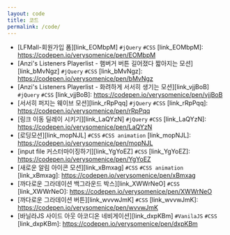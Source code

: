 ```yaml
---
layout: code
title: 코드
permalink: /code/
---
```


- [LFMall-회원가입 폼][link_EOMbpM] `#jQuery` `#CSS`
[link_EOMbpM]: https://codepen.io/verysomenice/pen/EOMbpM
- [Anzi's Listeners Playerlist - 햄버거 버튼 길어졌다 짧아지는 모션][link_bMvNgz] `#jQuery` `#CSS`
[link_bMvNgz]: https://codepen.io/verysomenice/pen/bMvNgz
- [Anzi's Listeners Playerlist - 화려하게 서서히 생기는 모션][link_vjjBoB] `#jQuery` `#CSS`
[link_vjjBoB]: https://codepen.io/verysomenice/pen/vjjBoB
- [서서히 퍼지는 웨이브 모션][link_rRpPqq] `#jQuery` `#CSS`
[link_rRpPqq]: https://codepen.io/verysomenice/pen/rRpPqq
- [링크 이동 딜레이 시키기][link_LaQYzN] `#jQuery` `#CSS`
[link_LaQYzN]: https://codepen.io/verysomenice/pen/LaQYzN
- [로딩모션][link_mopNJL] `#CSS` `#CSS animation`
[link_mopNJL]: https://codepen.io/verysomenice/pen/mopNJL
- [input file 커스터마이징하기][link_YgYoEZ] `#CSS`
[link_YgYoEZ]: https://codepen.io/verysomenice/pen/YgYoEZ
- [새로운 알림 아이콘 모션][link_xBmxag] `#CSS` `#CSS animation`
[link_xBmxag]: https://codepen.io/verysomenice/pen/xBmxag
- [까다로운 그라데이션 백그라운드 박스][link_XWWrNeO] `#CSS`
[link_XWWrNeO]: https://codepen.io/verysomenice/pen/XWWrNeO
- [까다로운 그라데이션 버튼][link_wvvwJmK] `#CSS`
[link_wvvwJmK]: https://codepen.io/verysomenice/pen/wvvwJmK
- [바닐라JS 사이드 아웃 아코디온 네비게이션][link_dxpKBm] `#VanilaJS` `#CSS`
[link_dxpKBm]: https://codepen.io/verysomenice/pen/dxpKBm
